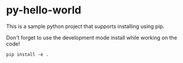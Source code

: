 # py-hello-world

This is a sample python project that supports installing using pip.

Don't forget to use the development mode install while working on the code!

`
    pip install -e .
`